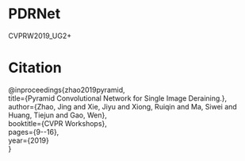 # PDRNet
CVPRW2019_UG2+
# Citation
@inproceedings{zhao2019pyramid,  
  title={Pyramid Convolutional Network for Single Image Deraining.},  
  author={Zhao, Jing and Xie, Jiyu and Xiong, Ruiqin and Ma, Siwei and Huang, Tiejun and Gao, Wen},  
  booktitle={CVPR Workshops},  
  pages={9--16},  
  year={2019}  
}  
